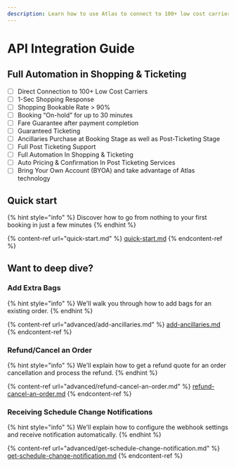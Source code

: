 ```yaml
---
description: Learn how to use Atlas to connect to 100+ low cost carriers
---
```


# API Integration Guide

## Full Automation in Shopping & Ticketing

* [ ] Direct Connection to 100+ Low Cost Carriers&#x20;
* [ ] 1-Sec Shopping Response
* [ ] Shopping Bookable Rate > 90%
* [ ] Booking “On-hold” for up to 30 minutes
* [ ] Fare Guarantee after payment completion
* [ ] Guaranteed Ticketing
* [ ] Ancillaries Purchase at Booking Stage as well as Post-Ticketing Stage
* [ ] Full Post Ticketing Support
* [ ] Full Automation In Shopping & Ticketing
* [ ] Auto Pricing & Confirmation In Post Ticketing Services
* [ ] Bring Your Own Account (BYOA) and take advantage of Atlas technology

## Quick  start

{% hint style="info" %}
Discover how to go from nothing to your first booking in just a few minutes
{% endhint %}

{% content-ref url="quick-start.md" %}
[quick-start.md](quick-start.md)
{% endcontent-ref %}

## Want to deep dive?

### Add Extra Bags

{% hint style="info" %}
We'll walk you through how to add bags for an existing order.
{% endhint %}

{% content-ref url="advanced/add-ancillaries.md" %}
[add-ancillaries.md](advanced/add-ancillaries.md)
{% endcontent-ref %}

### Refund/Cancel an Order

{% hint style="info" %}
We'll explain how to get a refund quote for an order cancellation and process the refund.
{% endhint %}

{% content-ref url="advanced/refund-cancel-an-order.md" %}
[refund-cancel-an-order.md](advanced/refund-cancel-an-order.md)
{% endcontent-ref %}

### Receiving Schedule Change Notifications

{% hint style="info" %}
We'll explain how to configure the webhook settings and receive notification automatically.
{% endhint %}

{% content-ref url="advanced/get-schedule-change-notification.md" %}
[get-schedule-change-notification.md](advanced/get-schedule-change-notification.md)
{% endcontent-ref %}
